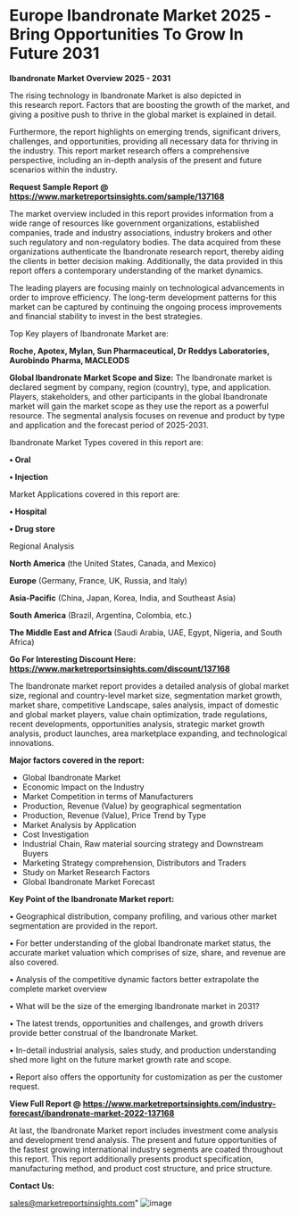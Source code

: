 # Europe Ibandronate Market 2025 -Bring Opportunities To Grow In Future 2031

<Strong> Ibandronate Market Overview 2025 - 2031</strong>

The rising technology in Ibandronate Market is also depicted in this research report. Factors that are boosting the growth of the market, and giving a positive push to thrive in the global market is explained in detail.

Furthermore, the report highlights on emerging trends, significant drivers, challenges, and opportunities, providing all necessary data for thriving in the industry. This report market research offers a comprehensive perspective, including an in-depth analysis of the present and future scenarios within the industry.

<strong>Request Sample Report @ <a href=https://www.marketreportsinsights.com/sample/137168>https://www.marketreportsinsights.com/sample/137168</a></strong>

The market overview included in this report provides information from a wide range of resources like government organizations, established companies, trade and industry associations, industry brokers and other such regulatory and non-regulatory bodies. The data acquired from these organizations authenticate the Ibandronate research report, thereby aiding the clients in better decision making. Additionally, the data provided in this report offers a contemporary understanding of the market dynamics.

The leading players are focusing mainly on technological advancements in order to improve efficiency. The long-term development patterns for this market can be captured by continuing the ongoing process improvements and financial stability to invest in the best strategies.

Top Key players of Ibandronate Market are:

<strong>Roche, Apotex, Mylan, Sun Pharmaceutical, Dr Reddys Laboratories, Aurobindo Pharma, MACLEODS</strong>

<strong><b>Global Ibandronate Market Scope and Size:</b></strong>
The Ibandronate market is declared segment by company, region (country), type, and application. Players, stakeholders, and other participants in the global Ibandronate market will gain the market scope as they use the report as a powerful resource. The segmental analysis focuses on revenue and product by type and application and the forecast period of 2025-2031.

Ibandronate Market Types covered in this report are:

<strong>• Oral

• Injection</strong>

Market Applications covered in this report are:

<strong>• Hospital

• Drug store</strong> 

Regional Analysis

<strong>North America</strong> (the United States, Canada, and Mexico)

<strong>Europe</strong> (Germany, France, UK, Russia, and Italy)

<strong>Asia-Pacific</strong> (China, Japan, Korea, India, and Southeast Asia)

<strong>South America</strong> (Brazil, Argentina, Colombia, etc.)

<strong>The Middle East and Africa</strong> (Saudi Arabia, UAE, Egypt, Nigeria, and South Africa)

<strong>Go For Interesting Discount Here: <a href=https://www.marketreportsinsights.com/discount/137168>https://www.marketreportsinsights.com/discount/137168</a></strong>

The Ibandronate market report provides a detailed analysis of global market size, regional and country-level market size, segmentation market growth, market share, competitive Landscape, sales analysis, impact of domestic and global market players, value chain optimization, trade regulations, recent developments, opportunities analysis, strategic market growth analysis, product launches, area marketplace expanding, and technological innovations.

<strong><b>Major factors covered in the report:</b></strong>
<ul>
  <li>Global Ibandronate Market </li>
  <li>Economic Impact on the Industry</li>
  <li>Market Competition in terms of Manufacturers</li>
  <li>Production, Revenue (Value) by geographical segmentation</li>
  <li>Production, Revenue (Value), Price Trend by Type</li>
  <li>Market Analysis by Application</li>
  <li>Cost Investigation</li>
  <li>Industrial Chain, Raw material sourcing strategy and Downstream Buyers</li>
  <li>Marketing Strategy comprehension, Distributors and Traders</li>
  <li>Study on Market Research Factors</li>
  <li>Global Ibandronate Market Forecast</li>
</ul>

<strong><b>Key Point of the Ibandronate Market report:</b></strong>

• Geographical distribution, company profiling, and various other market segmentation are provided in the report.

• For better understanding of the global Ibandronate market status, the accurate market valuation which comprises of size, share, and revenue are also covered.

• Analysis of the competitive dynamic factors better extrapolate the complete market overview

• What will be the size of the emerging Ibandronate market in 2031?

• The latest trends, opportunities and challenges, and growth drivers provide better construal of the Ibandronate Market.

• In-detail industrial analysis, sales study, and production understanding shed more light on the future market growth rate and scope.

• Report also offers the opportunity for customization as per the customer request.

<strong><b>View Full Report @ <a href=https://www.marketreportsinsights.com/industry-forecast/ibandronate-market-2022-137168>https://www.marketreportsinsights.com/industry-forecast/ibandronate-market-2022-137168</a></b></strong>


At last, the Ibandronate Market report includes investment come analysis and development trend analysis. The present and future opportunities of the fastest growing international industry segments are coated throughout this report. This report additionally presents product specification, manufacturing method, and product cost structure, and price structure.

<strong>Contact Us:</strong>

sales@marketreportsinsights.com"
![image](https://github.com/user-attachments/assets/388142a8-8189-4025-8112-f8d033b22f57)
